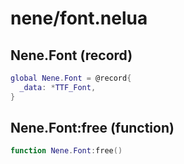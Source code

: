# nene/font.nelua
## Nene.Font (record)
```lua
global Nene.Font = @record{
  _data: *TTF_Font,
}
```


## Nene.Font:free (function)
```lua
function Nene.Font:free()
```

